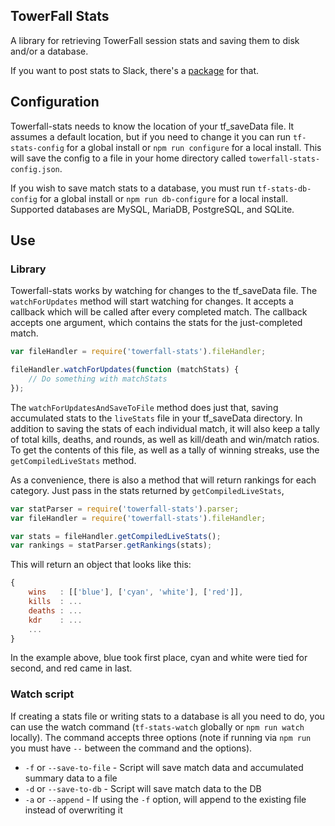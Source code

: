 ## TowerFall Stats

A library for retrieving TowerFall session stats and saving them to disk and/or a database.

If you want to post stats to Slack, there's a [package](https://github.com/zpchavez/towerfall-slack) for that.

## Configuration

Towerfall-stats needs to know the location of your tf_saveData file. It assumes a default
location, but if you need to change it you can run `tf-stats-config` for a global
install or `npm run configure` for a local install. This will save the config to a file
in your home directory called `towerfall-stats-config.json`.

If you wish to save match stats to a database, you must run `tf-stats-db-config`
for a global install or `npm run db-configure` for a local install. Supported
databases are MySQL, MariaDB, PostgreSQL, and SQLite.

## Use

### Library

Towerfall-stats works by watching for changes to the tf_saveData file.
The `watchForUpdates` method will start watching for changes. It accepts a
callback which will be called after every completed match. The callback accepts
one argument, which contains the stats for the just-completed match.

```js
var fileHandler = require('towerfall-stats').fileHandler;

fileHandler.watchForUpdates(function (matchStats) {
    // Do something with matchStats
});
```

The `watchForUpdatesAndSaveToFile` method does just that, saving accumulated
stats to the `liveStats` file in your tf_saveData directory. In addition to
saving the stats of each individual match, it will also keep a tally of
total kills, deaths, and rounds, as well as kill/death and win/match ratios.
To get the contents of this file, as well as a tally of winning streaks, use the
`getCompiledLiveStats` method.

As a convenience, there is also a method that will return rankings for each category.
Just pass in the stats returned by `getCompiledLiveStats`,

```js
var statParser = require('towerfall-stats').parser;
var fileHandler = require('towerfall-stats').fileHandler;

var stats = fileHandler.getCompiledLiveStats();
var rankings = statParser.getRankings(stats);
```

This will return an object that looks like this:

```js
{
    wins   : [['blue'], ['cyan', 'white'], ['red']],
    kills  : ...
    deaths : ...
    kdr    : ...
    ...
}
```

In the example above, blue took first place, cyan and white were tied for second,
and red came in last.

### Watch script

If creating a stats file or writing stats to a database is all you need to do, you
can use the watch command (`tf-stats-watch` globally or `npm run watch` locally).
The command accepts three options (note if running via `npm run` you must have ` -- ` between the command
and the options).

* `-f` or `--save-to-file` - Script will save match data and accumulated summary data to a file
* `-d` or `--save-to-db`   - Script will save match data to the DB
* `-a` or `--append`       - If using the `-f` option, will append to the existing file instead of overwriting it
